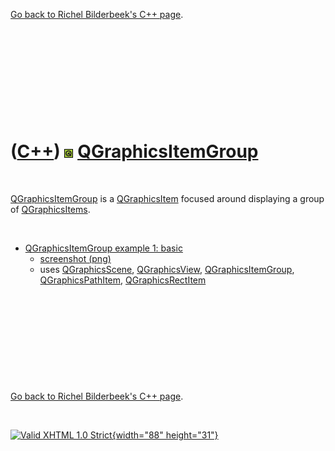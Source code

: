 

[Go back to Richel Bilderbeek's C++ page](Cpp.htm).

 

 

 

 

 

([C++](Cpp.htm)) ![Qt](PicQt.png) [QGraphicsItemGroup](CppQGraphicsItemGroup.htm)
=================================================================================

 

[QGraphicsItemGroup](CppQGraphicsItemGroup.htm) is a
[QGraphicsItem](CppQGraphicsItem.htm) focused around displaying a group
of [QGraphicsItems](CppQGraphicsItem.htm).

 

-   [QGraphicsItemGroup example 1:
    basic](CppQGraphicsItemGroupExample1.htm)
    -   [screenshot (png)](CppQGraphicsItemGroupExample1.png)
    -   uses [QGraphicsScene](CppQGraphicsScene.htm),
        [QGraphicsView](CppQGraphicsView.htm),
        [QGraphicsItemGroup](CppQGraphicsItemGroup.htm),
        [QGraphicsPathItem](CppQGraphicsPathItem.htm),
        [QGraphicsRectItem](CppQGraphicsRectItem.htm)

 

 

 

 

 

[Go back to Richel Bilderbeek's C++ page](Cpp.htm).



 

[![Valid XHTML 1.0 Strict](valid-xhtml10.png){width="88"
height="31"}](http://validator.w3.org/check?uri=referer)
